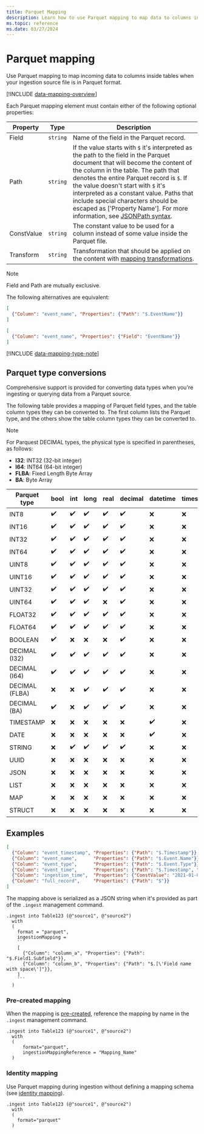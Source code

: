 ```yaml
---
title: Parquet Mapping
description: Learn how to use Parquet mapping to map data to columns inside tables upon ingestion and optimize data processing in Kusto.
ms.topic: reference
ms.date: 03/27/2024
---
```

# Parquet mapping

Use Parquet mapping to map incoming data to columns inside tables when your ingestion source file is in Parquet format.

[!INCLUDE [data-mapping-overview](../includes/data-mapping-overview.md)]

Each Parquet mapping element must contain either of the following optional properties:

| Property | Type | Description |
|--|--|--|
| Field | `string` | Name of the field in the Parquet record. |
| Path | `string` | If the value starts with `$` it's interpreted as the path to the field in the Parquet document that will become the content of the column in the table. The path that denotes the entire Parquet record is `$`. If the value doesn't start with `$` it's interpreted as a constant value. Paths that include special characters should be escaped as [\'Property Name\']. For more information, see [JSONPath syntax](../query/jsonpath.md). |
| ConstValue | `string` | The constant value to be used for a column instead of some value inside the Parquet file. |
| Transform | `string` | Transformation that should be applied on the content with [mapping transformations](mappings.md#mapping-transformations). |

>[!NOTE]
>
> Field and Path are mutually exclusive.
>
> The following alternatives are equivalent:
>
> ``` json
> [
>   {"Column": "event_name", "Properties": {"Path": "$.EventName"}}
> ]
> ```
>
> ``` json
> [
>   {"Column": "event_name", "Properties": {"Field": "EventName"}}
> ]
> ```

[!INCLUDE [data-mapping-type-note](../includes/data-mapping-type-note.md)]

## Parquet type conversions

Comprehensive support is provided for converting data types when you're ingesting or querying data from a Parquet source.

The following table provides a mapping of Parquet field types, and the table column types they can be converted to. The first column lists the Parquet type, and the others show the table column types they can be converted to.

> [!NOTE]
> For Parquest DECIMAL types, the physical type is specified in parentheses, as follows:
>
> - **I32**: INT32 (32-bit integer)
> - **I64**: INT64 (64-bit integer)
> - **FLBA**: Fixed Length Byte Array
> - **BA**: Byte Array

| Parquet type | bool | int | long | real | decimal | datetime | timespan | string | guid | dynamic |
|--|--|--|--|--|--|--|--|--|--|--|
| INT8 | :heavy_check_mark: | :heavy_check_mark: | :heavy_check_mark: | :heavy_check_mark: | :heavy_check_mark: | :x: | :x: | :heavy_check_mark: | :x: | :x: |
| INT16 | :heavy_check_mark: | :heavy_check_mark: | :heavy_check_mark: | :heavy_check_mark: | :heavy_check_mark: | :x: | :x: | :heavy_check_mark: | :x: | :x: |
| INT32 | :heavy_check_mark: | :heavy_check_mark: | :heavy_check_mark: | :heavy_check_mark: | :heavy_check_mark: | :x: | :x: | :heavy_check_mark: | :x: | :x: |
| INT64 | :heavy_check_mark: | :heavy_check_mark: | :heavy_check_mark: | :heavy_check_mark: | :heavy_check_mark: | :x: | :x: | :heavy_check_mark: | :x: | :x: |
| UINT8 | :heavy_check_mark: | :heavy_check_mark: | :heavy_check_mark: | :heavy_check_mark: | :heavy_check_mark: | :x: | :x: | :heavy_check_mark: | :x: | :x: |
| UINT16 | :heavy_check_mark: | :heavy_check_mark: | :heavy_check_mark: | :heavy_check_mark: | :heavy_check_mark: | :x: | :x: | :heavy_check_mark: | :x: | :x: |
| UINT32 | :heavy_check_mark: | :heavy_check_mark: | :heavy_check_mark: | :heavy_check_mark: | :heavy_check_mark: | :x: | :x: | :heavy_check_mark: | :x: | :x: |
| UINT64 | :heavy_check_mark: | :heavy_check_mark: | :heavy_check_mark: | :x: | :heavy_check_mark: | :x: | :x: | :heavy_check_mark: | :x: | :x: |
| FLOAT32 | :heavy_check_mark: | :heavy_check_mark: | :heavy_check_mark: | :heavy_check_mark: | :heavy_check_mark: | :x: | :x: | :heavy_check_mark: | :x: | :x: |
| FLOAT64 | :heavy_check_mark: | :heavy_check_mark: | :heavy_check_mark: | :heavy_check_mark: | :heavy_check_mark: | :x: | :x: | :heavy_check_mark: | :x: | :x: |
| BOOLEAN | :heavy_check_mark: | :x: | :x: | :x: | :heavy_check_mark: | :x: | :x: | :heavy_check_mark: | :x: | :x: |
| DECIMAL (I32) | :heavy_check_mark: | :heavy_check_mark: | :heavy_check_mark: | :heavy_check_mark: | :heavy_check_mark: | :x: | :x: | :heavy_check_mark: | :x: | :x: |
| DECIMAL (I64) | :heavy_check_mark: | :heavy_check_mark: | :heavy_check_mark: | :heavy_check_mark: | :heavy_check_mark: | :x: | :x: | :heavy_check_mark: | :x: | :x: |
| DECIMAL (FLBA) | :x: | :x: | :heavy_check_mark: | :heavy_check_mark: | :heavy_check_mark: | :x: | :x: | :heavy_check_mark: | :x: | :x: |
| DECIMAL (BA) | :heavy_check_mark: | :x: | :heavy_check_mark: | :heavy_check_mark: | :heavy_check_mark: | :x: | :x: | :heavy_check_mark: | :x: | :heavy_check_mark: |
| TIMESTAMP | :x: | :x: | :x: | :x: | :x: | :heavy_check_mark: | :x: | :heavy_check_mark: | :x: | :x: |
| DATE | :x: | :x: | :x: | :x: | :x: | :heavy_check_mark: | :x: | :heavy_check_mark: | :x: | :x: |
| STRING | :x: | :heavy_check_mark: | :heavy_check_mark: | :heavy_check_mark: | :heavy_check_mark: | :x: | :x: | :heavy_check_mark: | :x: | :heavy_check_mark: |
| UUID | :x: | :x: | :x: | :x: | :x: | :x: | :x: | :heavy_check_mark: | :heavy_check_mark: | :x: |
| JSON | :x: | :x: | :x: | :x: | :x: | :x: | :x: | :heavy_check_mark: | :x: | :heavy_check_mark: |
| LIST | :x: | :x: | :x: | :x: | :x: | :x: | :x: | :x: | :x: | :heavy_check_mark: |
| MAP | :x: | :x: | :x: | :x: | :x: | :x: | :x: | :x: | :x: | :heavy_check_mark: |
| STRUCT | :x: | :x: | :x: | :x: | :x: | :x: | :x: | :x: | :x: | :heavy_check_mark: |

## Examples

```json
[
  {"Column": "event_timestamp", "Properties": {"Path": "$.Timestamp"}},
  {"Column": "event_name",      "Properties": {"Path": "$.Event.Name"}},
  {"Column": "event_type",      "Properties": {"Path": "$.Event.Type"}},
  {"Column": "event_time",      "Properties": {"Path": "$.Timestamp", "Transform": "DateTimeFromUnixMilliseconds"}},
  {"Column": "ingestion_time",  "Properties": {"ConstValue": "2021-01-01T10:32:00"}},
  {"Column": "full_record",     "Properties": {"Path": "$"}}
]
```

The mapping above is serialized as a JSON string when it's provided as part of the `.ingest` management command.

~~~kusto
.ingest into Table123 (@"source1", @"source2")
  with
  (
    format = "parquet",
    ingestionMapping =
    ```
    [
      {"Column": "column_a", "Properties": {"Path": "$.Field1.Subfield"}},
      {"Column": "column_b", "Properties": {"Path": "$.[\'Field name with space\']"}},
    ]
    ```
  )
~~~

### Pre-created mapping

When the mapping is [pre-created](create-ingestion-mapping-command.md), reference the mapping by name in the `.ingest` management command.

```kusto
.ingest into Table123 (@"source1", @"source2")
  with
  (
      format="parquet",
      ingestionMappingReference = "Mapping_Name"
  )
```

### Identity mapping

Use Parquet mapping during ingestion without defining a mapping schema (see [identity mapping](mappings.md#identity-mapping)).

```kusto
.ingest into Table123 (@"source1", @"source2")
  with
  (
    format="parquet"
  )
```

